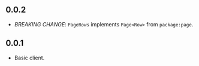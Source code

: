 ## 0.0.2

- *BREAKING CHANGE*: `PageRows` implements `Page<Row>` from `package:page`.

## 0.0.1

- Basic client.

